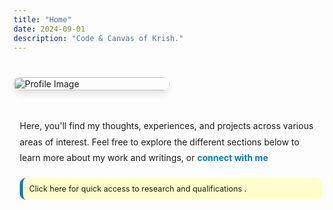 ```yaml
---
title: "Home"
date: 2024-09-01
description: "Code & Canvas of Krish."
---
```


<div style="display: flex; align-items: center; gap: 20px; margin-top: 40px; flex-wrap: wrap;">
    <!-- Left: Image -->
    <div style="flex: 1 1 250px; max-width: 250px;">
        <img src="/images/p.jpeg" alt="Profile Image" style="width: 100%; height: auto; border-radius: 12px; box-shadow: 0 6px 12px rgba(0, 0, 0, 0.1);">
    </div>
    <!-- Right: Content -->
    <div style="flex: 2 1 500px; padding: 10px;">
        <p style="line-height: 1.8; margin-bottom: 1rem;">
            Here, you'll find my thoughts, experiences, and projects across various areas of interest. Feel free to explore the different sections below to learn more about my work and writings, or 
            <a href="/connect/" style="color: #007acc; text-decoration: none; font-weight: bold;">
                connect with me
            </a>
            <i class="fas fa-phone" style="color: red; margin-left: 5px;"></i>
        </p>
        <div id="recruiterText" style="cursor: pointer; padding: 10px; border-radius: 10px; background-color: rgba(255, 255, 0, 0.2); margin-top: 20px; border-left: 5px solid #007acc;">
            <p style="margin: 0; font-size: 0.9em; color: var(--primary-color);">
                Click here for quick access to research and qualifications <i class="fas fa-arrow-right"></i>.
            </p>
        </div>
        <div id="recruiterLinks" style="display: none; margin-top: 15px;">
            <ul style="list-style-type: none; padding: 0;">
                <li><a href="/portfolio" style="color: #007acc; text-decoration: none; font-weight: bold;">Check My Portfolio</a></li>
                <li><a href="/CV_Sowndarya_Krishnan.pdf" style="color: #007acc; text-decoration: none; font-weight: bold;">Download My Resume</a></li>
                <li><a href="/research" style="color: #007acc; text-decoration: none; font-weight: bold;">View My Research</a></li>
                <li><a href="/connect/" style="color: #007acc; text-decoration: none; font-weight: bold;">Contact Information</a></li>
            </ul>
        </div>
    </div>
</div>

<script>
    const recruiterText = document.getElementById("recruiterText");
    const recruiterLinks = document.getElementById("recruiterLinks");

    recruiterText.addEventListener("click", function() {
        recruiterLinks.style.display = recruiterLinks.style.display === "none" ? "block" : "none";
    });
</script>
